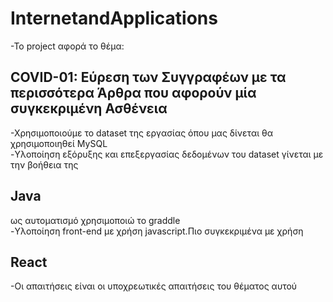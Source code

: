 # InternetandApplications
-Το project αφορά το θέμα:<br />
## COVID-01: Εύρεση των Συγγραφέων με τα περισσότερα Άρθρα που αφορούν μία συγκεκριμένη Ασθένεια <br />
-Χρησιμοποιούμε το dataset της εργασίας όπου μας δίνεται θα χρησιμοποιηθεί MySQL<br />
-Υλοποίηση εξόρυξης και επεξεργασίας δεδομένων του dataset γίνεται με την βοήθεια της 
## Java <br />
ως αυτοματισμό χρησιμοποιώ το graddle<br />
-Υλοποίηση front-end με χρήση javascript.Πιο συγκεκριμένα με χρήση 
## React <br />
-Οι απαιτήσεις είναι οι υποχρεωτικές απαιτήσεις του θέματος αυτού
